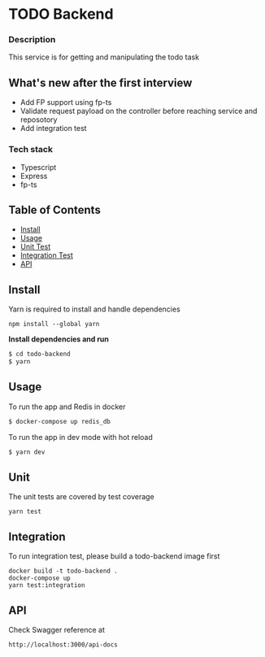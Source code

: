 # TODO Backend

### Description

This service is for getting and manipulating the todo task

## What's new after the first interview

-   Add FP support using fp-ts
-   Validate request payload on the controller before reaching service and reposotory
-   Add integration test

### Tech stack

-   Typescript
-   Express
-   fp-ts

## Table of Contents

-   [Install](#install)
-   [Usage](#usage)
-   [Unit Test](#unit)
-   [Integration Test](#integration)
-   [API](#api)

## Install

Yarn is required to install and handle dependencies

```
npm install --global yarn
```

**Install dependencies and run**

```sh
$ cd todo-backend
$ yarn
```

## Usage

To run the app and Redis in docker

```sh
$ docker-compose up redis_db
```

To run the app in dev mode with hot reload

```sh
$ yarn dev
```

## Unit

The unit tests are covered by test coverage

```
yarn test
```

## Integration

To run integration test, please build a todo-backend image first

```
docker build -t todo-backend .
docker-compose up
yarn test:integration
```

## API

Check Swagger reference at

```
http://localhost:3000/api-docs
```
